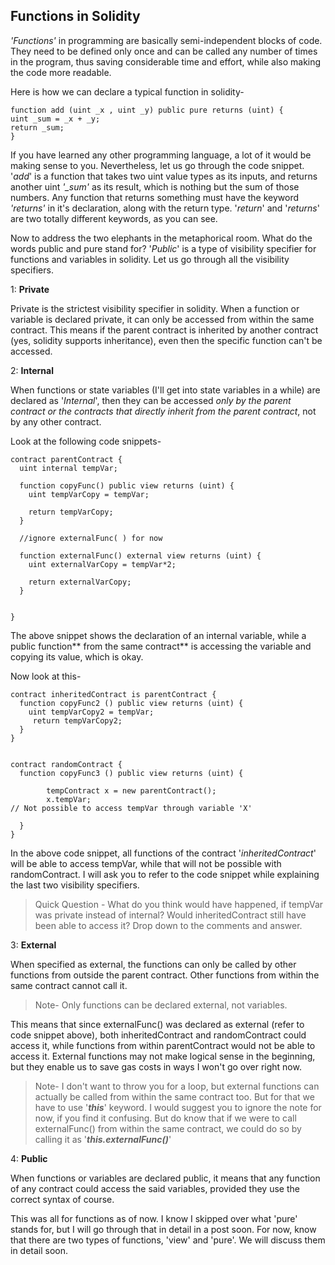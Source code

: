 ## Functions in Solidity

*'Functions'* in programming are basically semi-independent blocks of code. They need to be defined only once and can be called any number of times in the program, thus saving considerable time and effort, while also making the code more readable.

Here is how we can declare a typical function in solidity-

```
function add (uint _x , uint _y) public pure returns (uint) {
uint _sum = _x + _y;
return _sum;
}
```

If you have learned any other programming language, a lot of it would be making sense to you. Nevertheless, let us go through the code snippet.
'*add*' is a function that takes two uint value types as its inputs, and returns another uint *'_sum'* as its result, which is nothing but the sum of those numbers.
Any function that returns something must have the keyword *'returns'* in it's declaration, along with the return type. 
'*return*' and '*returns*' are two totally different keywords, as you can see. 

Now to address the two elephants in the metaphorical room. 
What do the words public and pure stand for? 
'*Public*' is a type of visibility specifier for functions and variables in solidity. Let us go through all the visibility specifiers.

1: **Private**

Private is the strictest visibility specifier in solidity. When a function or variable is declared private, it can only be accessed from within the same contract. This means if the parent contract is inherited by another contract (yes, solidity supports inheritance), even then the specific function can't be accessed.

2: **Internal**

When functions or state variables (I'll get into state variables in a while) are declared as '*Internal*', then they can be accessed *only by the parent contract or the contracts that directly inherit from the parent contract*, not by any other contract. 

Look at the following code snippets-

```
contract parentContract {
  uint internal tempVar;

  function copyFunc() public view returns (uint) {
    uint tempVarCopy = tempVar;

    return tempVarCopy; 
  }

  //ignore externalFunc( ) for now

  function externalFunc() external view returns (uint) {
    uint externalVarCopy = tempVar*2;

    return externalVarCopy; 
  }


}
```

The above snippet shows the declaration of an internal variable, while a public function** from the same contract** is accessing the variable and copying its value, which is okay.

Now look at this- 


```
contract inheritedContract is parentContract {
  function copyFunc2 () public view returns (uint) {
    uint tempVarCopy2 = tempVar;
     return tempVarCopy2; 
  }
}


contract randomContract {
  function copyFunc3 () public view returns (uint) {

        tempContract x = new parentContract();
        x.tempVar;
// Not possible to access tempVar through variable 'X'

  }
}
```

In the above code snippet, all functions of the contract '*inheritedContract*' will be able to access tempVar, while that will not be possible with randomContract. I will ask you to refer to the code snippet while explaining the last two visibility specifiers.


> Quick Question - What do you think would have happened, if tempVar was private instead of internal? Would inheritedContract still have been able to access it? 
Drop down to the comments and answer.

3: **External**
 
When specified as external, the functions can only be called by other functions from outside the parent contract. Other functions from within the same contract cannot call it.

> Note- Only functions can be declared external, not variables.

This means that since externalFunc() was declared as external (refer to code snippet above), both inheritedContract and randomContract could access it, while functions from within parentContract would not be able to access it.
External functions may not make logical sense in the beginning, but they enable us to save gas costs in ways I won't go over right now.

> Note- I don't want to throw you for a loop, but external functions can actually be called from within the same contract too. But for that we have to use '***this***' keyword. I would suggest you to ignore the note for now, if you find it confusing. 
> But do know that if we were to call externalFunc() from within the same contract, we could do so by calling it as '***this.externalFunc()***'

4: **Public**

When functions or variables are declared public, it means that any function of any contract could access the said variables, provided they use the correct syntax of course.



This was all for functions as of now. I know I skipped over what 'pure' stands for, but I will go through that in detail in a post soon. For now, know that there are two types of functions, 'view' and 'pure'. We will discuss them in detail soon. 

